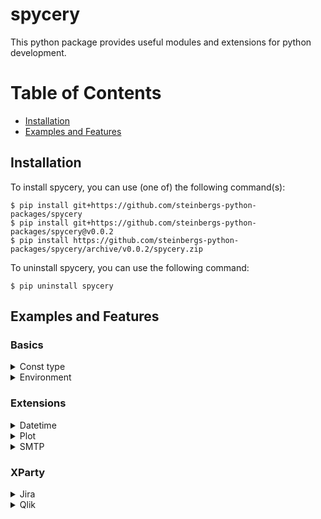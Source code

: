# spycery

This python package provides useful modules and extensions for python development.

# Table of Contents
- [Installation](#installation)
- [Examples and Features](#examples-and-features)


## Installation

To install spycery, you can use (one of) the following command(s):
```
$ pip install git+https://github.com/steinbergs-python-packages/spycery
$ pip install git+https://github.com/steinbergs-python-packages/spycery@v0.0.2
$ pip install https://github.com/steinbergs-python-packages/spycery/archive/v0.0.2/spycery.zip
```

To uninstall spycery, you can use the following command:
```
$ pip uninstall spycery
```

## Examples and Features

### Basics

<details>
<summary>Const type</summary>

Basic const type implementation.

Use it as the metaclass, when implementing a class containing readonly attributes.

   ```python
    class MyClass(metaclass=Const):
        my_param = Const.Attribute("xyz")
   ```

   This will define myparam as readonly.
   Each try to change its value - be it as class attribute or instance attribute - will raise an AttributeError:

   ```python
    MyClass.my_param = 5
    MyClass().my_param = "abc"
   ```
</details>

<details>
<summary>Environment</summary>

environment class to be used for running python scripts, tools etc. in

Example to run a tool in a virtual environment:
   ```python
    import logging
    from python_library.environment import Environment

    Environment().activate(env_mode=Environment.EnvMode.VIRTUAL, refresh_mode=Environment.RefreshMode.SMART, log_level=logging.DEBUG)
   ```
</details>

### Extensions

<details>
<summary>Datetime</summary>

datetime extensions for getting start and end of day, week, month and year
</details>

<details>
<summary>Plot</summary>

matplotlib.pyplot extensions for creating grids, line/bar charts and timelines
</details>

<details>
<summary>SMTP</summary>
smtplib extension for sending multipart html messages with embedded images or just attachments.

Example(s):
   ```python
    from smtp_extensions import SMTP

    with SMTP("localhost", 25) as smtp:
        smtp.sendhtml(sender="From <from@address>",
                      subject="subject",
                      message="<html><img src=\"cid:image1\" width=100%><br><img src=\"cid:image2\" width=100%></html>",
                      recipients="To <to@address>,To2 <to2@address>",
                      bccs="hidden@address,hidden2@address",
                      attachments=["filepath1", "filepath2"],
                      images=["<filepath of image1>", "<filepath of image2>"])

   ```
</details>

### XParty

<details>
<summary>Jira</summary>

module for JIRA interaction
</details>

<details>
<summary>Qlik</summary>

module for handling QlikSense apps
</details>
